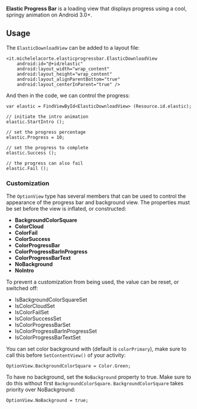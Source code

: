 
**Elastic Progress Bar** is a loading view that displays progress 
using a cool, springy animation on Android 3.0+.

## Usage

The `ElasticDownloadView` can be added to a layout file:

    <it.michelelacorte.elasticprogressbar.ElasticDownloadView
        android:id="@+id/elastic"
        android:layout_width="wrap_content"
        android:layout_height="wrap_content"
        android:layout_alignParentBottom="true"
        android:layout_centerInParent="true" />

And then in the code, we can control the progress:

    var elastic = FindViewById<ElasticDownloadView> (Resource.id.elastic);
    
    // initiate the intro animation
    elastic.StartIntro ();
    
    // set the progress percentage
    elastic.Progress = 10;
    
    // set the progress to complete
    elastic.Success ();
    
    // the progress can also fail
    elastic.Fail ();

### Customization

The `OptionView` type has several members that can be used to control the 
appearance of the progress bar and background view. The properties must be set 
before the view is inflated, or constructed:

 - **BackgroundColorSquare** 
 - **ColorCloud** 
 - **ColorFail**  
 - **ColorSuccess**  
 - **ColorProgressBar**  
 - **ColorProgressBarInProgress**  
 - **ColorProgressBarText** 
 - **NoBackground** 
 - **NoIntro** 

To prevent a customization from being used, the value can be reset, or 
switched off: 

 - IsBackgroundColorSquareSet
 - IsColorCloudSet
 - IsColorFailSet
 - IsColorSuccessSet
 - IsColorProgressBarSet
 - IsColorProgressBarInProgressSet
 - IsColorProgressBarTextSet

You can set color background with (default is `colorPrimary`), make sure to 
call this before `SetContentView()` of your activity:

    OptionView.BackgroundColorSquare = Color.Green;

To have no background, set the `NoBackground` property to true. Make sure to
do this without first `BackgroundColorSquare`. `BackgroundColorSquare` takes 
priority over NoBackground:

    OptionView.NoBackground = true;
